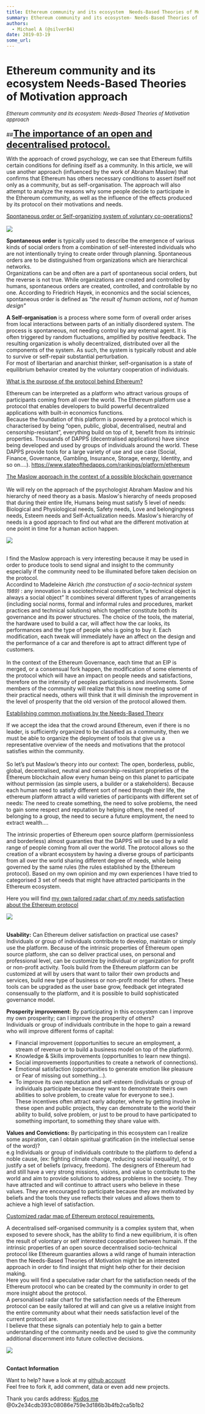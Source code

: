 ```yaml
---
title: Ethereum community and its ecosystem  Needs-Based Theories of Motivation approach
summary: Ethereum community and its ecosystem- Needs-Based Theories of Motivation approach The importance of an open and decentralised protocol. With the approach of crowd psychology, we can see that Ethereum fulfills certain conditions for defining itself as a community. In this article, we will use another approach (influenced by the work of Abraham Maslow) that confirms that Ethereum has others necessary conditions to assert itself not only as a community, but as self-organisation. The approach will a
authors:
  - Michael A (@silver84)
date: 2019-03-19
some_url: 
---
```


# Ethereum community and its ecosystem  Needs-Based Theories of Motivation approach


<FONT size="2pt">_Ethereum community and its ecosystem: Needs-Based Theories of Motivation approach_ </FONT>

##<FONT size="5pt">**<u>The importance of an open and decentralised protocol.</u>**</FONT>

With the approach of crowd psychology, we can see that Ethereum fulfills certain conditions for defining itself as a community. In this article, we will use another approach (influenced by the work of Abraham Maslow) that confirms that Ethereum has others necessary conditions to assert itself not only as a community, but as self-organisation.
The approach will also attempt to analyze the reasons why some people decide to participate in the Ethereum community, as well as the influence of the effects produced by its protocol on their motivations and needs.

<u>Spontaneous order or Self-organizing system of voluntary co-operations?</u><br/><br/>
![](https://api.kauri.io:443/ipfs/QmYcmQLVFSLMaf2vpkGYVB4Skio2s9eDkefYjcjFgeR1Z7)<br/>

**Spontaneous order** is typically used to describe the emergence of various kinds of social orders from a combination of self-interested individuals who are not intentionally trying to create order through planning. 
Spontaneous orders are to be distinguished from organizations which are hierarchical networks.<br/> Organizations can be and often are a part of spontaneous social orders, but the reverse is not true. While organizations are created and controlled by humans, spontaneous orders are created, controlled, and controllable by no one. According to Friedrich Hayek, in economics and the social sciences, spontaneous order is defined as _"the result of human actions, not of human design"_

**A Self-organisation** is a process where some form of overall order arises from local interactions between parts of an initially disordered system.
 The process is spontaneous, not needing control by any external agent. It is often triggered by random fluctuations, amplified by positive feedback. The resulting organization is wholly decentralized, distributed over all the components of the system. As such, the system is typically robust and able to survive or self-repair substantial perturbation. <br/>For most of libertarian and anarchist thinker, self-organisation is a state of equilibrium behavior created by the voluntary cooperation of individuals.

<u>What is the purpose of the protocol behind Ethereum?</u>

Ethereum can be interpreted as a platform who attract various groups of participants coming from all over the world. The Ethereum platform use a protocol that enables developers to build powerful decentralized applications with built-in economics functions. <br/>
Because the foundation of this platform is powered by a protocol which is characterised by being “open, public, global, decentralised, neutral and censorship-resistant”, everything build on top of it, benefit from its intrinsic properties. Thousands of DAPPS (decentralised applications) have since being developed and used by groups of individuals around the world.
These DAPPS provide tools for a large variety of use and use case (Social, Finance, Governance, Gambling, Insurance, Storage, energy, Identity, and so on….). https://www.stateofthedapps.com/rankings/platform/ethereum

<u>The Maslow approach in the context of a possible blockchain governance</u><br/><br/>
We will rely on the approach of the psychologist Abraham Maslow and his hierarchy of need theory as a basis. Maslow's hierarchy of needs proposed that during their entire life, Humans being must satisfy 5 level of needs: Biological and Physiological needs, Safety needs, Love and belongingness needs, Esteem needs and Self-Actualization needs.
Maslow's hierarchy of needs is a good approach to find out what are the different motivation at one point in time for a human action happen.

![](https://api.kauri.io:443/ipfs/QmeLuZdhCWuZq9GioMcpvToL6VTPT4GsT4NpKsjLBDnEz3)<br/><br/>

I find the Maslow approach is very interesting because  it may be used in order to produce tools to send signal and insight to the community especially if the community need to be illuminated before taken decision on the protocol.<br/> Accordind to Madeleine Akrich  _<FONT size="2pt">(the construction of a socio-technical system 1989)</FONT>_ :  any innovation is a sociotechnical construction,“a technical object is always a social object” It combines several different types of arrangements (including social norms, formal and informal rules and procedures, market practices and technical solutions) which together constitute both its governance and its power structures.
The choice of the tools, the material, the hardware used to build a car, will affect how the car looks, its performances and the type of people who is going to buy it. Each modification, each tweak will immediately have an affect on the design and the performance of a car and therefore is apt to attract different type of customers.<br/><br/>
In the context of the Ethereum Governance, each time that an EIP is merged, or a consensual fork happen, the modification of some elements of the protocol which will have an impact on people needs and satisfactions, therefore on the intensity of peoples participations and involvments.
Some members of the community will realize that this is now meeting some of their practical needs, others will think that it will diminish the improvement in the level of prosperity that the old version of the protocol allowed them.  

<u>Establishing common motivations by the Needs-Based Theory</u>

If we accept the idea that the crowd around Ethereum, even if there is no leader, is sufficiently organized to be classified as a community, then we must be able to organize the deployment of tools that give us a representative overview of the needs and motivations that the protocol satisfies within the community.<br/><br/>
So let’s put Maslow’s theory into our context: The open, borderless, public, global, decentralised, neutral and censorship-resistant proprieties of the Ethereum blockchain allow every human being on this planet to participate without permission (as simple users, a builder or a stakeholders). Because each human need to satisfy different sort of need through their life, the ethereum platform attract a wild varieties of participants with different set of needs: The need to create something, the need to solve problems, the need to gain some respect and reputation by helping others, the need of belonging to a group, the need to secure a future employment, the need to extract wealth….

The intrinsic properties of Ethereum open source platform (permissionless and borderless) almost guaranties that the DAPPS will be used by a wild range of people coming from all over the world.
The protocol allows so the creation of a vibrant ecosystem by having a diverse groups of participants from all over the world sharing different degree of needs, while being governed by the same rules (the rules established by the Ethereum protocol).
Based on my own opinion and my own experiences I have tried to categorised 3 set of needs that might have attracted participants in the Ethereum ecosystem.

Here you will find [my own tailored radar chart of my needs satisfaction about the Ethereum protocol
](https://www.edrawsoft.com/download-edrawmax-linux.php)


![](https://api.kauri.io:443/ipfs/Qmbe5qsaAuoHe5fkxW19v73zExEYi8NjqYuxqq9RRcNtPv)<br/><br/>

**Usability:** Can Ethereum deliver satisfaction on practical use cases?<br/>
Individuals or group of individuals contribute to develop, maintain or simply use the platform. Because of the intrinsic properties of Ethereum open source platform, she can so deliver practical uses, on personal and professional level, can be customize by individual or organization for profit or non-profit activity. Tools build from the Ethereum platform can be customized at will by users that want to tailor their own products and services, build new type of business or non-profit model for others. These tools can be upgraded as the user base grow, feedback get integrated consensually to the platform, and it is possible to build sophisticated governance model.

**Prosperity improvement:**  By participating in this ecosystem can I improve my own prosperity; can I improve the prosperity of others?<br/>Individuals or group of individuals contribute in the hope to gain a reward who will improve different forms of capital:
- Financial improvement (opportunities to secure an employment, a stream of revenue or to build a business model on top of the platform).
- Knowledge & Skills improvements (opportunities to learn new things).
- Social improvements (opportunities to create a network of connections).
- Emotional satisfaction (opportunities to generate emotion like pleasure or Fear of missing out something…).
- To improve its own reputation and self-esteem  (individuals or group of individuals participate because they want to demonstrate theirs own abilities to solve problem, to create value for everyone to see.).<br/>
These incentives often attract early adopter, where by getting involve in these open and public projects, they can demonstrate to the world their ability to build, solve problem, or just to be proud to have participated to something important, to something they share value with.


**Values and Convictions:** By participating in this ecosystem can I realize some aspiration, can I obtain spiritual gratification (in the intellectual sense of the word)?<br/>
e.g Individuals or group of individuals contribute to the platform to defend a noble cause, (ex: fighting climate change, reducing social inequality), or to justify a set of beliefs (privacy, freedom). 
The designers of Ethereum had and still have a very strong missions, visions, and value to contribute to the world and aim to provide solutions to address problems in the society. They have attracted and will continue to attract users who believe in these values. They are encouraged to participate because they are motivated by beliefs and the tools they use reflects their values and allows them to achieve a high level of satisfaction.

<u>Customized radar map of Ethereum protocol requirements.</u>

A decentralised self-organised community is a complex system that, when exposed to severe shock, has the ability to find a new equilibrium, it is often the result of volontary or self interested cooperation between humain. If the intrinsic properties of an open source decentralised socio-technical protocol like Ethereum guaranties allows a wild range of humain interaction then the Needs-Based Theories of Motivation might be an interested approach in order to find insight that might help other for their decision making.<br/>
Here you will find a speculative radar chart  for the satisfaction needs of the Ethereum protocol who can be created by the community in order to get more insight about the protocol.<br/>
A personalised radar chart for the satisfaction needs of the Ethereum protocol can be easily tailored at will and can give us a relative insight from the entire community about what their needs satisfaction level of the current protocol are. <br/>
I believe that these signals can potentialy help to gain a better understanding of the community needs and be used to give the community additional discernment into future collective decisions.<br/>

![](https://api.kauri.io:443/ipfs/QmWcXG8L8UgCETeEoe1eHhr5jt3RTqK7VvK79nuPvHsfvh)<br/><br/>






**Contact Information**

Want to help? have a look at my [github account](https://github.com/silver84/Ethereum-community-toolset)<br/>
Feel free to fork it, add comment, data or even add new projects.

Thank you cards address: [Kudos me](https://gitcoin.co/kudos/marketplace/) @0x2e34cdb393c08086e759e3d186b3b4fb2ca5b1b2
